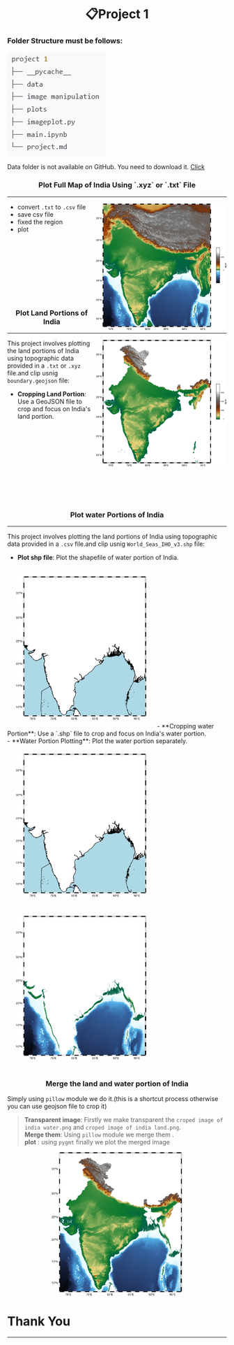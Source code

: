 <h1 align="center"> 📋Project 1</h1>

### Folder Structure must be follows:

<!-- ![Folder Structure](./rough/image.png) -->

<img src="./rough/image.png" alt="Folder Structure">

<p>Data folder is not available on GitHub. You need to download it.
<a href="https://drive.google.com/drive/folders/185s6GPg_lCsxFv08o4BXslnWhguH9wIt?usp=drive_link">Click</a>
</p>


<h3 align = "center" >Plot Full Map of India Using `.xyz` or `.txt` File</h3>

---

<img align ="right" src="./plots/Full%20image%20of%20india%20Topography.png" alt="Full Map of India Topography" width="300px">

- convert `.txt` to `.csv` file
- save csv file
- fixed the region 
- plot

<br>
<br>   
<br>   
<br> 
<br>
<br>   
<br>   
<br> 


<h3 align = "center" >Plot Land Portions of India</h3>

---

<div style="text-align: center;">
    <img align = "right" src="./plots/croped%20image%20of%20india%20land.png" alt="Full Map of India Topography" width="300px">
</div>


This project involves plotting the land portions of India using topographic data provided in a `.txt` or `.xyz` file.and clip usnig `boundary.geojson` file:

- **Cropping Land Portion**: Use a GeoJSON file to crop and focus on India's land portion.
<br>
<br>
<br>
<br>
<br>
<br>
<br>
<br>
<br>
<br>
<!-- 2. **Water Portion Plotting**: Plot the water portion separately. -->
<!-- 3. **Shapefile Integration**: Integrate shapefiles to enhance the map with additional geographical features. -->
<!-- 4. **Merging Plots**: Merge the land and water plots together. (Note: Nepal, China, Bhutan, and Bangladesh are not included in the plot.) -->

<!-- -------------------------------------------------------------- -->
<h3 align = "center" >Plot water Portions of India</h3>

---

This project involves plotting the land portions of India using topographic data provided in a `.csv` file.and clip usnig `World_Seas_IHO_v3.shp` file:
- **Plot shp file**: Plot the shapefile of water portion of India.</br>
<img style="padding:20px" src="./plots/croped image of india water.png" alt="water shape" width = "300px">
- **Cropping water Portion**: Use a `.shp` file to crop and focus on India's water portion.</br>
- **Water Portion Plotting**: Plot the water portion separately.
<!-- 3. **Shapefile Integration**: Integrate shapefiles to enhance the map with additional geographical features. -->
<!-- 4. **Merging Plots**: Merge the land and water plots together. (Note: Nepal, China, Bhutan, and Bangladesh are not included in the plot.) -->
&nbsp;&nbsp;&nbsp;&nbsp;&nbsp;&nbsp;<img style="padding:20px" src="./plots/croped image of india water.png" alt="water shape" width = "300px">  &nbsp;&nbsp;&nbsp;&nbsp;&nbsp;&nbsp;&nbsp;&nbsp;&nbsp;&nbsp;&nbsp;&nbsp;&nbsp;&nbsp;&nbsp;&nbsp;<img style="padding:20px" src="./rough/output.png" alt="land" width = "300px">
<div style="text-align: center;justify-content:center; display:flex;width:300px;  margin: 0 auto;">
    
</div>
<!-- ---------------------------------------------------------------------------------------------------------------------- -->
<h3 align = "center" >Merge the land and water portion of India</h3>

Simply using `pillow` module we do it.(this is a shortcut process otherwise you can use geojson file to crop it)

> **Transparent image**: Firstly we make transparent the `croped image of india water.png` and `croped image of india land.png`.</br>
>**Merge them**: Using `pillow` module we merge them .</br>
>**plot** : using `pygmt` finally we plot the merged image</br>

<div style="text-align: center; width:300px; margin: 0 auto;">
    <img src="./rough/merged.png" alt="land" width="300px">
</div>

<h1>Thank You </h1>


---

